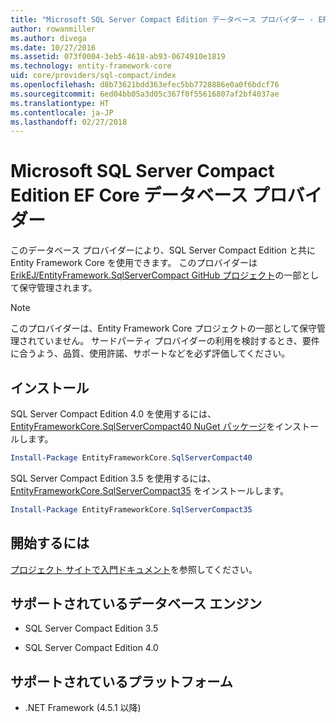 ```yaml
---
title: "Microsoft SQL Server Compact Edition データベース プロバイダー - EF Core"
author: rowanmiller
ms.author: divega
ms.date: 10/27/2016
ms.assetid: 073f0004-3eb5-4618-ab93-0674910e1819
ms.technology: entity-framework-core
uid: core/providers/sql-compact/index
ms.openlocfilehash: d8b73621bdd363efec5bb7728886e0a0f6bdcf76
ms.sourcegitcommit: 6ed04bb05a3d05c367f0f55616807af2bf4037ae
ms.translationtype: HT
ms.contentlocale: ja-JP
ms.lasthandoff: 02/27/2018
---
```

# <a name="microsoft-sql-server-compact-edition-ef-core-database-provider"></a>Microsoft SQL Server Compact Edition EF Core データベース プロバイダー

このデータベース プロバイダーにより、SQL Server Compact Edition と共に Entity Framework Core を使用できます。 このプロバイダーは [ErikEJ/EntityFramework.SqlServerCompact GitHub プロジェクト](https://github.com/ErikEJ/EntityFramework.SqlServerCompact)の一部として保守管理されます。

> [!NOTE]  
> このプロバイダーは、Entity Framework Core プロジェクトの一部として保守管理されていません。 サードパーティ プロバイダーの利用を検討するとき、要件に合うよう、品質、使用許諾、サポートなどを必ず評価してください。

## <a name="install"></a>インストール

SQL Server Compact Edition 4.0 を使用するには、[EntityFrameworkCore.SqlServerCompact40 NuGet パッケージ](https://www.nuget.org/packages/EntityFrameworkCore.SqlServerCompact40)をインストールします。

``` powershell
Install-Package EntityFrameworkCore.SqlServerCompact40
```

SQL Server Compact Edition 3.5 を使用するには、[EntityFrameworkCore.SqlServerCompact35](https://www.nuget.org/packages/EntityFrameworkCore.SqlServerCompact35) をインストールします。

``` powershell
Install-Package EntityFrameworkCore.SqlServerCompact35
```

## <a name="get-started"></a>開始するには

[プロジェクト サイトで入門ドキュメント](https://github.com/ErikEJ/EntityFramework.SqlServerCompact/wiki/Using-EF-Core-with-SQL-Server-Compact-in-Traditional-.NET-Applications)を参照してください。

## <a name="supported-database-engines"></a>サポートされているデータベース エンジン

* SQL Server Compact Edition 3.5

* SQL Server Compact Edition 4.0

## <a name="supported-platforms"></a>サポートされているプラットフォーム

* .NET Framework (4.5.1 以降)
